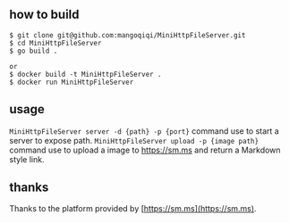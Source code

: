 ## how to build

```
$ git clone git@github.com:mangoqiqi/MiniHttpFileServer.git
$ cd MiniHttpFileServer
$ go build .

or
$ docker build -t MiniHttpFileServer .
$ docker run MiniHttpFileServer
```
## usage
`MiniHttpFileServer server -d {path} -p {port}` command use to start a server to expose path.
`MiniHttpFileServer upload -p {image path}` command use to upload a image to https://sm.ms and return a Markdown style link.

## thanks
Thanks to the platform provided by [https://sm.ms](https://sm.ms).



